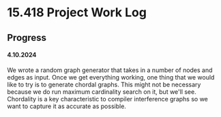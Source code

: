 # 15.418 Project Work Log

## Progress

#### 4.10.2024
We wrote a random graph generator that takes in a number of nodes and edges as input.
Once we get everything working, one thing that we would like to try is to generate chordal graphs.
This might not be necessary because we do run maximum cardinality search on it, but we'll see.
Chordality is a key characteristic to compiler interference graphs so we want to capture it as
accurate as possible.
